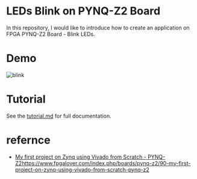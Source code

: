 # LEDs Blink on PYNQ-Z2 Board
  
In this repository, I would like to introduce how to create an application on FPGA PYNQ-Z2 Board - Blink LEDs.  

# Demo

![blink](https://github.com/HocJ2me/LED-Blink-Verilog-PYNQ-Z2/assets/45262669/29e8a63d-2a6d-4786-8fcc-8cc0b7cd2b69)

# Tutorial 

See the [tutorial.md](https://github.com/HocJ2me/LED-Blink-Verilog-PYNQ-Z2/blob/main/Tutorial.md) for full documentation.

# refernce 

* [My first project on Zynq using Vivado from Scratch - PYNQ-Z2](https://www.fpgalover.com/index.php/boards/pynq-z2/90-my-first-project-on-zynq-using-vivado-from-scratch-pynq-z2)https://www.fpgalover.com/index.php/boards/pynq-z2/90-my-first-project-on-zynq-using-vivado-from-scratch-pynq-z2

